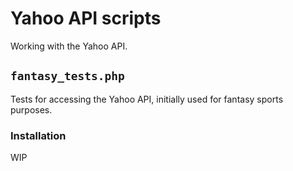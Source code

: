 Yahoo API scripts
==========

Working with the Yahoo API.

## `fantasy_tests.php`

Tests for accessing the Yahoo API, initially used for fantasy sports purposes.

### Installation

WIP